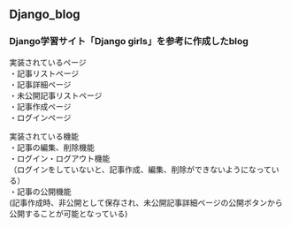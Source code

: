 ## Django_blog

### Django学習サイト「Django girls」を参考に作成したblog  


実装されているページ  
・記事リストページ  
・記事詳細ページ  
・未公開記事リストページ  
・記事作成ページ  
・ログインページ  


実装されている機能  
・記事の編集、削除機能  
・ログイン・ログアウト機能  
（ログインをしていないと、記事作成、編集、削除ができないようになっている）  
・記事の公開機能  
(記事作成時、非公開として保存され、未公開記事詳細ページの公開ボタンから公開することが可能となっている)  
